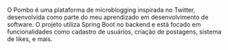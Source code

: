 O Pombo é uma plataforma de microblogging inspirada no Twitter, desenvolvida como parte do meu aprendizado em desenvolvimento de software. O projeto utiliza Spring Boot no backend e está focado em funcionalidades como cadastro de usuários, criação de postagens, sistema de likes, e mais.
